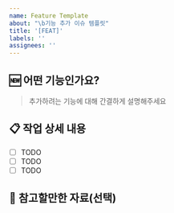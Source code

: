 ```yaml
---
name: Feature Template
about: "\b기능 추가 이슈 템플릿"
title: '[FEAT]'
labels: ''
assignees: ''
---
```


## 🆕 어떤 기능인가요?

> 추가하려는 기능에 대해 간결하게 설명해주세요

## 📋 작업 상세 내용

- [ ] TODO
- [ ] TODO
- [ ] TODO

## 📃 참고할만한 자료(선택)
